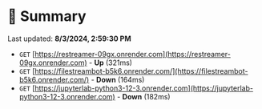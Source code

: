 # 📖 Summary
Last updated: **8/3/2024, 2:59:30 PM**

- `GET` [https://restreamer-09gx.onrender.com](https://restreamer-09gx.onrender.com) - **Up** (321ms)
- `GET` [https://filestreambot-b5k6.onrender.com/](https://filestreambot-b5k6.onrender.com/) - **Down** (164ms)
- `GET` [https://jupyterlab-python3-12-3.onrender.com](https://jupyterlab-python3-12-3.onrender.com) - **Down** (182ms)
